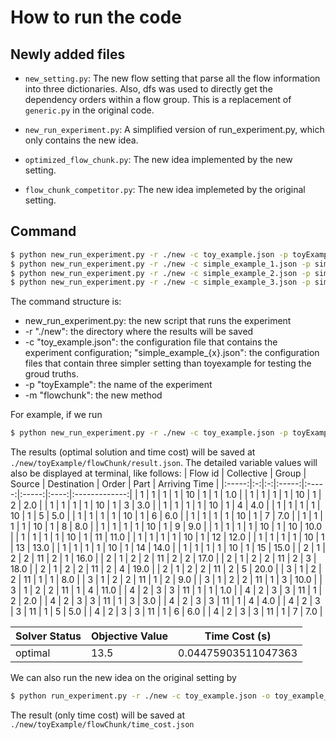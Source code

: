 
# How to run the code

## Newly added files
- `new_setting.py`: The new flow setting that parse all the flow information into three dictionaries. Also, dfs was used to directly get the dependency orders within a flow group. This is a replacement of `generic.py` in the original code.

- `new_run_experiment.py`: A simplified version of run_experiment.py, which only contains the new idea.

- `optimized_flow_chunk.py`: The new idea implemented by the new setting.

- `flow_chunk_competitor.py`: The new idea implemeted by the original setting.

## Command
```bash
$ python new_run_experiment.py -r ./new -c toy_example.json -p toyExample -m flowChunk
$ python new_run_experiment.py -r ./new -c simple_example_1.json -p simpleExample -m flowChunk
$ python new_run_experiment.py -r ./new -c simple_example_2.json -p simpleExample -m flowChunk
$ python new_run_experiment.py -r ./new -c simple_example_3.json -p simpleExample -m flowChunk
```

The command structure is:

- new_run_experiment.py: the new script that runs the experiment
- -r "./new": the directory where the results will be saved
- -c "toy_example.json": the configuration file that contains the experiment configuration; "simple_example_{x}.json": the configuration files that contain three simpler setting than toyexample for testing the groud truths.
- -p "toyExample": the name of the experiment
- -m "flowchunk": the new method

For example, if we run
```bash
$ python new_run_experiment.py -r ./new -c toy_example.json -p toyExample -m flowChunk
```
The results (optimal solution and time cost) will be saved at `./new/toyExample/flowChunk/result.json`. The detailed variable values will also be displayed at terminal, like follows:
| Flow id | Collective | Group | Source | Destination | Order | Part | Arriving Time |
|:-----:|:-:|:-:|:-----:|:-----:|:-----:|:----:|:-------------:|
| 1     | 1 | 1 | 1     | 10    | 1     | 1    | 1.0           |
| 1     | 1 | 1 | 1     | 10    | 1     | 2    | 2.0           |
| 1     | 1 | 1 | 1     | 10    | 1     | 3    | 3.0           |
| 1     | 1 | 1 | 1     | 10    | 1     | 4    | 4.0           |
| 1     | 1 | 1 | 1     | 10    | 1     | 5    | 5.0           |
| 1     | 1 | 1 | 1     | 10    | 1     | 6    | 6.0           |
| 1     | 1 | 1 | 1     | 10    | 1     | 7    | 7.0           |
| 1     | 1 | 1 | 1     | 10    | 1     | 8    | 8.0           |
| 1     | 1 | 1 | 1     | 10    | 1     | 9    | 9.0           |
| 1     | 1 | 1 | 1     | 10    | 1     | 10   | 10.0          |
| 1     | 1 | 1 | 1     | 10    | 1     | 11   | 11.0          |
| 1     | 1 | 1 | 1     | 10    | 1     | 12   | 12.0          |
| 1     | 1 | 1 | 1     | 10    | 1     | 13   | 13.0          |
| 1     | 1 | 1 | 1     | 10    | 1     | 14   | 14.0          |
| 1     | 1 | 1 | 1     | 10    | 1     | 15   | 15.0          |
| 2     | 1 | 2 | 2     | 11    | 2     | 1    | 16.0          |
| 2     | 1 | 2 | 2     | 11    | 2     | 2    | 17.0          |
| 2     | 1 | 2 | 2     | 11    | 2     | 3    | 18.0          |
| 2     | 1 | 2 | 2     | 11    | 2     | 4    | 19.0          |
| 2     | 1 | 2 | 2     | 11    | 2     | 5    | 20.0          |
| 3     | 1 | 2 | 2     | 11    | 1     | 1    | 8.0           |
| 3     | 1 | 2 | 2     | 11    | 1     | 2    | 9.0           |
| 3     | 1 | 2 | 2     | 11    | 1     | 3    | 10.0          |
| 3     | 1 | 2 | 2     | 11    | 1     | 4    | 11.0          |
| 4     | 2 | 3 | 3     | 11    | 1     | 1    | 1.0           |
| 4     | 2 | 3 | 3     | 11    | 1     | 2    | 2.0           |
| 4     | 2 | 3 | 3     | 11    | 1     | 3    | 3.0           |
| 4     | 2 | 3 | 3     | 11    | 1     | 4    | 4.0           |
| 4     | 2 | 3 | 3     | 11    | 1     | 5    | 5.0           |
| 4     | 2 | 3 | 3     | 11    | 1     | 6    | 6.0           |
| 4     | 2 | 3 | 3     | 11    | 1     | 7    | 7.0           |

| Solver Status | Objective Value | Time Cost (s)  |
|---------------|-----------------|----------------|
| optimal       | 13.5            | 0.04475903511047363 |

We can also run the new idea on the original setting by
```bash
$ python run_experiment.py -r ./new -c toy_example.json -o toy_example_optimization.json -p toyExample -m flowChunk
```
The result (only time cost) will be saved at `./new/toyExample/flowChunk/time_cost.json`